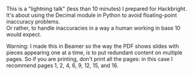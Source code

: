 This is a "lightning talk" (less than 10 minutes) I prepared for Hackbright.  
It's about using the Decimal module in Python to avoid floating-point inaccuracy problems.  
Or rather, to handle inaccuracies in a way a human working in base 10 would expect.

Warning: I made this in Beamer so the way the PDF shows slides with pieces appearing one
at a time, is to put redundant content on multiple pages.  So if you are printing, don't
print all the pages: in this case I recommend pages 1, 2, 4, 6, 9, 12, 15, and 16.

